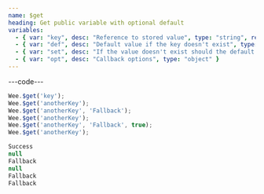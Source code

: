 ```yaml
---
name: $get
heading: Get public variable with optional default
variables:
  - { var: "key", desc: "Reference to stored value", type: "string", req: true }
  - { var: "def", desc: "Default value if the key doesn't exist", type: "any" }
  - { var: "set", desc: "If the value doesn't exist should the default be permanently set", default: "false", type: "boolean" }
  - { var: "opt", desc: "Callback options", type: "object" }
---
```


---code---

```javascript
Wee.$get('key');
Wee.$get('anotherKey');
Wee.$get('anotherKey', 'Fallback');
Wee.$get('anotherKey');
Wee.$get('anotherKey', 'Fallback', true);
Wee.$get('anotherKey');
```

```javascript
Success
null
Fallback
null
Fallback
Fallback
```